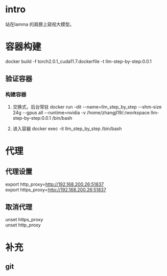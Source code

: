# intro
站在lamma 的肩膀上窥视大模型。

# 容器构建
docker build -f torch2.0.1_cuda11.7.dockerfile -t llm-step-by-step:0.0.1
## 验证容器
### 构建容器
1. 交换式，后台常驻
docker run -dit --name=llm_step_by_step --shm-size 24g  --gpus all --runtime=nvidia -v /home/zhangjl19/:/workspace llm-step-by-step:0.0.1 /bin/bash

2. 进入容器
docker exec -it llm_step_by_step /bin/bash


# 代理
## 代理设置
export http_proxy=http://192.168.200.26:51837  
export https_proxy=http://192.168.200.26:51837  

## 取消代理
unset https_proxy  
unset http_proxy  


# 补充
## git
